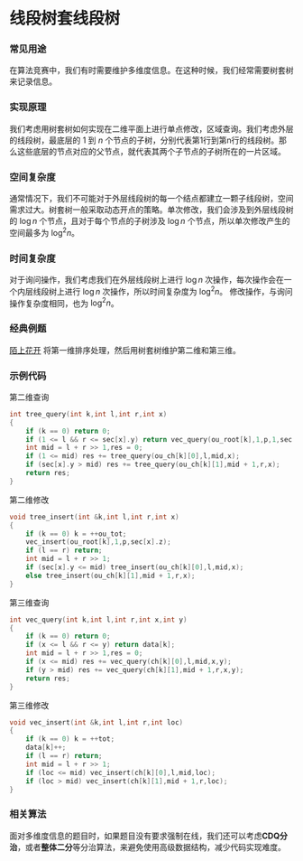 # 线段树套线段树
### 常见用途
在算法竞赛中，我们有时需要维护多维度信息。在这种时候，我们经常需要树套树来记录信息。
### 实现原理
我们考虑用树套树如何实现在二维平面上进行单点修改，区域查询。我们考虑外层的线段树，最底层的 $1$ 到 $n$ 个节点的子树，分别代表第1行到第n行的线段树。那么这些底层的节点对应的父节点，就代表其两个子节点的子树所在的一片区域。
### 空间复杂度
通常情况下，我们不可能对于外层线段树的每一个结点都建立一颗子线段树，空间需求过大。树套树一般采取动态开点的策略。单次修改，我们会涉及到外层线段树的 $\log{n}$ 个节点，且对于每个节点的子树涉及 $\log{n}$ 个节点，所以单次修改产生的空间最多为 $\log^2{n}$。
### 时间复杂度
对于询问操作，我们考虑我们在外层线段树上进行 $\log{n}$ 次操作，每次操作会在一个内层线段树上进行 $\log{n}$ 次操作，所以时间复杂度为 $\log^2{n}$。
修改操作，与询问操作复杂度相同，也为 $\log^2{n}$。
### 经典例题
[陌上花开](https://www.lydsy.com/JudgeOnline/problem.php?id=3262) 将第一维排序处理，然后用树套树维护第二维和第三维。
### 示例代码
第二维查询
```c++
int tree_query(int k,int l,int r,int x)
{
	if (k == 0) return 0;
	if (1 <= l && r <= sec[x].y) return vec_query(ou_root[k],1,p,1,sec[x].z);
	int mid = l + r >> 1,res = 0;
	if (1 <= mid) res += tree_query(ou_ch[k][0],l,mid,x);
	if (sec[x].y > mid) res += tree_query(ou_ch[k][1],mid + 1,r,x);
	return res;
}
```
第二维修改
```c++
void tree_insert(int &k,int l,int r,int x)
{
	if (k == 0) k = ++ou_tot;
	vec_insert(ou_root[k],1,p,sec[x].z);
	if (l == r) return;
	int mid = l + r >> 1;
	if (sec[x].y <= mid) tree_insert(ou_ch[k][0],l,mid,x);
	else tree_insert(ou_ch[k][1],mid + 1,r,x);
}
```
第三维查询
```c++
int vec_query(int k,int l,int r,int x,int y)
{
	if (k == 0) return 0;
	if (x <= l && r <= y) return data[k];
	int mid = l + r >> 1,res = 0;
	if (x <= mid) res += vec_query(ch[k][0],l,mid,x,y);
	if (y > mid) res += vec_query(ch[k][1],mid + 1,r,x,y);
	return res;
}
```
第三维修改
```c++
void vec_insert(int &k,int l,int r,int loc)
{
	if (k == 0) k = ++tot;
	data[k]++;
	if (l == r) return;
	int mid = l + r >> 1;
	if (loc <= mid) vec_insert(ch[k][0],l,mid,loc);
	if (loc > mid) vec_insert(ch[k][1],mid + 1,r,loc);
}
```
### 相关算法
面对多维度信息的题目时，如果题目没有要求强制在线，我们还可以考虑**CDQ分治**，或者**整体二分**等分治算法，来避免使用高级数据结构，减少代码实现难度。
